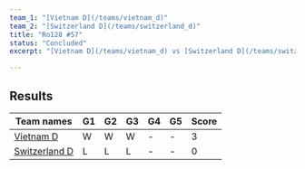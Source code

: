 ```yaml
---
team_1: "[Vietnam D](/teams/vietnam_d)"
team_2: "[Switzerland D](/teams/switzerland_d)"
title: "Ro128 #57"
status: "Concluded"
excerpt: "[Vietnam D](/teams/vietnam_d) vs [Switzerland D](/teams/switzerland_d)"

---
```

## Results

| Team names | G1 | G2 | G3 | G4 | G5 | Score |
| -- | -- | -- | -- | -- | -- | -- |
| [Vietnam D](/teams/vietnam_d) | W | W | W | - | - | 3 |
| [Switzerland D](/teams/switzerland_d) | L | L | L | - | - | 0 |
